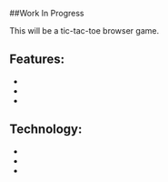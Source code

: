 ##Work In Progress

This will be a tic-tac-toe browser game.

Features:
  -
  -
  -
  -

Technology:
  -
  -
  -
  -
